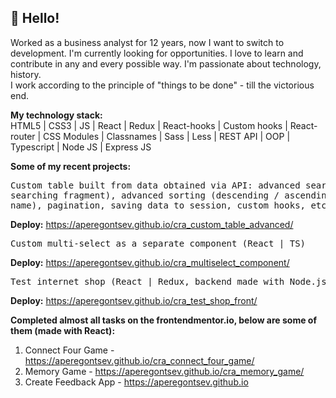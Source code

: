 ## 👋 Hello!

Worked as a business analyst for 12 years, now I want to switch to development.
I'm currently looking for opportunities. I love to learn and contribute in any and every possible way. I'm passionate about technology, history.</br>
I work according to the principle of "things to be done" - till the victorious end.</br>

<b>My technology stack:</b></br>
HTML5 | CSS3 | JS | React | Redux | React-hooks | Custom hooks | React-router | CSS Modules | Classnames | Sass | Less | REST API | OOP | Typescript | Node JS | Express JS</br>

<b>Some of my recent projects:</b>
<pre>Custom table built from data obtained via API: advanced search (highlighting of the 
searching fragment), advanced sorting (descending / ascending by clicking on the column 
name), pagination, saving data to session, custom hooks, etc. (React)</pre>
<b>   Deploy:</b> https://aperegontsev.github.io/cra_custom_table_advanced/
<pre>Custom multi-select as a separate component (React | TS)</pre>
<b>   Deploy:</b> https://aperegontsev.github.io/cra_multiselect_component/
<pre>Test internet shop (React | Redux, backend made with Node.js | Express | MySQL)</pre>
<b>   Deploy:</b> https://aperegontsev.github.io/cra_test_shop_front/</br>

<b>Completed almost all tasks on the frontendmentor.io, below are some of them (made with 
React):</b>
1) Connect Four Game - https://aperegontsev.github.io/cra_connect_four_game/
2) Memory Game - https://aperegontsev.github.io/cra_memory_game/
3) Create Feedback App - https://aperegontsev.github.io
